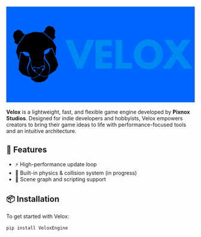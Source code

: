 ![Untitled.png](VeloxEngine/assets/Icon.png)


**Velox** is a lightweight, fast, and flexible game engine developed by **Pixnox Studios**. Designed for indie developers and hobbyists, Velox empowers creators to bring their game ideas to life with performance-focused tools and an intuitive architecture.

## 🚀 Features

- ⚡ High-performance update loop
- 🧰 Built-in physics & collision system (in progress)
- 📝 Scene graph and scripting support

## 📦 Installation

To get started with Velox:

``` 
pip install VeloxEngine
```
